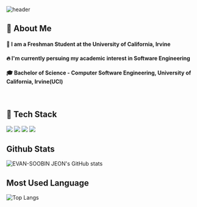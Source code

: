 </div>

  ![header](https://capsule-render.vercel.app/api?type=Transparent&fontColor=d6ace6&height=300&section=header&text=Good%20to%20see%20you%20%F0%9F%A4%97&animation=fadeIn)

</div>
      
  ## 👀 About Me
  #### :raising_hand: I am a Freshman Student at the University of California, Irvine<br/>
  #### :fire: I'm currently persuing my academic interest in Software Engineering<br/>
  #### :mortar_board: Bachelor of Science - Computer Software Engineering, University of California, Irvine(UCI)
  <br/>
  
  ## 🧱 Tech Stack
  <!--Python-->
  <img src="https://img.shields.io/badge/Python-3776AB?style=flat-square&logo=python&logoColor=white"/>
  <!--JavaScript-->
  <img src="https://img.shields.io/badge/JavaScript-F7DF1E?style=flat-square&logo=JavaScript&logoColor=white"/>
  <!--HTML5-->
  <img src="https://img.shields.io/badge/HTML5-E34F26?style=flat-square&logo=HTML5&logoColor=white"/>
  <!--CSS-->
  <img src="https://img.shields.io/badge/CSS3-1572B6?style=flat-square&logo=CSS3&logoColor=white"/>
  <br/>

  <!-- Github Stats -->
  <div>
    <h2>Github Stats</h2>
    <img src="https://github-readme-stats.vercel.app/api?username=evanjeon-hub&theme=radical" alt="EVAN-SOOBIN JEON's GitHub stats"/>
  </div>

  <!-- Most Used Language -->
  <div>
    <h2>Most Used Language</h2>
    <img src="https://github-readme-stats.vercel.app/api/top-langs/?username=evanjeon-hub&size_weight=0.5&count_weight=0.5" alt="Top Langs"/>
  </div>

</div>
<!--
**EvanJeon-hub/EvanJeon-hub** is a ✨ _special_ ✨ repository because its `README.md` (this file) appears on your GitHub profile.
